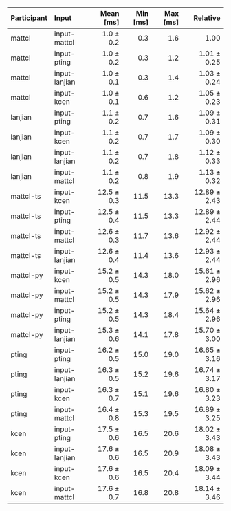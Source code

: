 | Participant | Input | Mean [ms] | Min [ms] | Max [ms] | Relative |
|:---|:---|---:|---:|---:|---:|
| mattcl | input-mattcl | 1.0 ± 0.2 | 0.3 | 1.6 | 1.00 |
| mattcl | input-pting | 1.0 ± 0.2 | 0.3 | 1.2 | 1.01 ± 0.25 |
| mattcl | input-lanjian | 1.0 ± 0.1 | 0.3 | 1.4 | 1.03 ± 0.24 |
| mattcl | input-kcen | 1.0 ± 0.1 | 0.6 | 1.2 | 1.05 ± 0.23 |
| lanjian | input-pting | 1.1 ± 0.2 | 0.7 | 1.6 | 1.09 ± 0.31 |
| lanjian | input-kcen | 1.1 ± 0.2 | 0.7 | 1.7 | 1.09 ± 0.30 |
| lanjian | input-lanjian | 1.1 ± 0.2 | 0.7 | 1.8 | 1.12 ± 0.33 |
| lanjian | input-mattcl | 1.1 ± 0.2 | 0.8 | 1.9 | 1.13 ± 0.32 |
| mattcl-ts | input-kcen | 12.5 ± 0.3 | 11.5 | 13.3 | 12.89 ± 2.43 |
| mattcl-ts | input-pting | 12.5 ± 0.4 | 11.5 | 13.3 | 12.89 ± 2.44 |
| mattcl-ts | input-mattcl | 12.6 ± 0.3 | 11.7 | 13.6 | 12.92 ± 2.44 |
| mattcl-ts | input-lanjian | 12.6 ± 0.4 | 11.4 | 13.6 | 12.93 ± 2.44 |
| mattcl-py | input-kcen | 15.2 ± 0.5 | 14.3 | 18.0 | 15.61 ± 2.96 |
| mattcl-py | input-mattcl | 15.2 ± 0.5 | 14.3 | 17.9 | 15.62 ± 2.96 |
| mattcl-py | input-pting | 15.2 ± 0.5 | 14.3 | 18.4 | 15.64 ± 2.96 |
| mattcl-py | input-lanjian | 15.3 ± 0.6 | 14.1 | 17.8 | 15.70 ± 3.00 |
| pting | input-pting | 16.2 ± 0.5 | 15.0 | 19.0 | 16.65 ± 3.16 |
| pting | input-lanjian | 16.3 ± 0.5 | 15.2 | 19.6 | 16.74 ± 3.17 |
| pting | input-kcen | 16.3 ± 0.7 | 15.1 | 19.6 | 16.80 ± 3.23 |
| pting | input-mattcl | 16.4 ± 0.8 | 15.3 | 19.5 | 16.89 ± 3.25 |
| kcen | input-pting | 17.5 ± 0.6 | 16.5 | 20.6 | 18.02 ± 3.43 |
| kcen | input-lanjian | 17.6 ± 0.6 | 16.5 | 20.9 | 18.08 ± 3.43 |
| kcen | input-kcen | 17.6 ± 0.6 | 16.5 | 20.4 | 18.09 ± 3.44 |
| kcen | input-mattcl | 17.6 ± 0.7 | 16.8 | 20.8 | 18.14 ± 3.46 |
